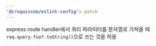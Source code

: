 ```yaml
---
'@croquiscom/eslint-config': patch
---
```


express route handler에서 쿼리 파라미터를 문자열로 가져올 때 `req.query.foo?.toString()`으로 쓰는 것을 허용

